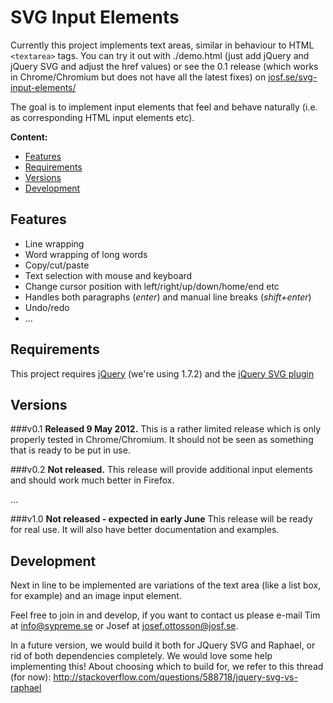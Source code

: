 SVG Input Elements
==================

Currently this project implements text areas, similar in behaviour to HTML 
`<textarea>` tags. You can try it out with ./demo.html (just add jQuery and 
jQuery SVG and adjust the href values) or see the 0.1 release (which works in 
Chrome/Chromium but does not have all the latest fixes) on 
[josf.se/svg-input-elements/](http://josf.se/svg-input-elements/)

The goal is to implement input elements that feel and behave naturally (i.e. 
as corresponding HTML input elements etc). 

__Content:__
* [Features](#features-)
* [Requirements](#requirements)
* [Versions](#versions)
* [Development](#development)

Features 
--------
* Line wrapping
* Word wrapping of long words
* Copy/cut/paste
* Text selection with mouse and keyboard
* Change cursor position with left/right/up/down/home/end etc
* Handles both paragraphs (_enter_) and manual line breaks (_shift+enter_)
* Undo/redo
* ...

Requirements
------------
This project requires [jQuery](http://docs.jquery.com/Downloading_jQuery) 
(we're using 1.7.2) and the 
[jQuery SVG plugin](http://keith-wood.name/svg.html)

Versions
--------
###v0.1
__Released 9 May 2012.__ This is a rather limited release which is only properly tested in 
Chrome/Chromium. It should not be seen as something that is ready to be put 
in use.

###v0.2
__Not released.__ This release will provide additional input elements and should work much 
better in Firefox. 

...

###v1.0 
__Not released - expected in early June__ This release will be ready for real use. It will also have better 
documentation and examples. 

Development
-----------
Next in line to be implemented are variations of the text area (like a list 
box, for example) and an image input element. 

Feel free to join in and develop, if you want to contact us please e-mail 
Tim at [info@sypreme.se](mailto:info@sypreme.se) or Josef at 
[josef.ottosson@josf.se](mailto:josef.ottosson@josf.se). 

In a future version, we would build it both for JQuery SVG and Raphael, or 
rid of both dependencies completely. We would love some help implementing 
this! About choosing which to build for, we refer to this thread (for now):
http://stackoverflow.com/questions/588718/jquery-svg-vs-raphael